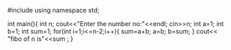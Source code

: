 #include<iostream>
using namespace std;
  
int main(){
int n;
cout<<"Enter the number no:"<<endl;
cin>>n;
int a=1;
int b=1;
int sum=1;
for(int i=1;i<=n-2;i++){
    sum=a+b;
    a=b;
    b=sum;
}
cout<< "fibo of n is"<<sum ;
}
